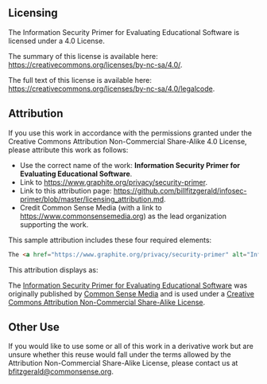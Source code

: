## Licensing

The Information Security Primer for Evaluating Educational Software is licensed under a 4.0 License.

The summary of this license is available here: https://creativecommons.org/licenses/by-nc-sa/4.0/.

The full text of this license is available here: https://creativecommons.org/licenses/by-nc-sa/4.0/legalcode.

## Attribution

If you use this work in accordance with the permissions granted under the Creative Commons Attribution Non-Commercial Share-Alike 4.0 License, please attribute this work as follows:

* Use the correct name of the work: **Information Security Primer for Evaluating Educational Software**.
* Link to https://www.graphite.org/privacy/security-primer.
* Link to this attribution page: https://github.com/billfitzgerald/infosec-primer/blob/master/licensing_attribution.md.
* Credit Common Sense Media (with a link to https://www.commonsensemedia.org) as the lead organization supporting the work.

This sample attribution includes these four required elements:

```html
The <a href="https://www.graphite.org/privacy/security-primer" alt="Information Security Primer for Evaluating Educational Software" title="Information Security Primer for Evaluating Educational Software">Information Security Primer for Evaluating Educational Software</a> was originally published by <a href="https://www.commonsensemedia.org" alt="Common Sense Media" title="Common Sense Media">Common Sense Media</a> and is used under a <a href="https://github.com/billfitzgerald/infosec-primer/blob/master/licensing_attribution.md" alt="Attribution and licensing information" title="Attribution and licensing information">Creative Commons Attribution Non-Commercial Share-Alike</a> License.
```

This attribution displays as:

The <a href="https://www.graphite.org/privacy/security-primer" alt="Information Security Primer for Evaluating Educational Software" title="Information Security Primer for Evaluating Educational Software">Information Security Primer for Evaluating Educational Software</a> was originally published by <a href="https://www.commonsensemedia.org" alt="Common Sense Media" title="Common Sense Media">Common Sense Media</a> and is used under a <a href="https://github.com/billfitzgerald/infosec-primer/blob/master/licensing_attribution.md" alt="Attribution and licensing information" title="Attribution and licensing information">Creative Commons Attribution Non-Commercial Share-Alike License</a>.

## Other Use

If you would like to use some or all of this work in a derivative work but are unsure whether this reuse would fall under the terms allowed by the Attribution Non-Commercial Share-Alike License, please contact us at bfitzgerald@commonsense.org.
